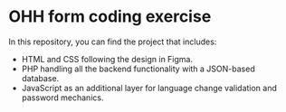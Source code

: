 # OHH form coding exercise

In this repository, you can find the project that includes:

* HTML and CSS following the design in Figma.
* PHP handling all the backend functionality with a JSON-based database.
* JavaScript as an additional layer for language change validation and password mechanics.
